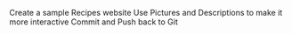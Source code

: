 Create a sample Recipes website
Use Pictures and Descriptions to make it more interactive
Commit and Push back to Git